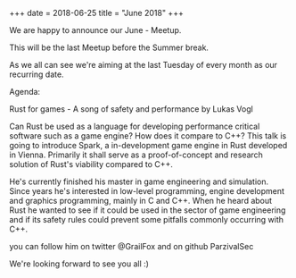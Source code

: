 +++
date = 2018-06-25
title = "June 2018"
+++

We are happy to announce our June - Meetup.

This will be the last Meetup before the Summer break.

As we all can see we're aiming at the last Tuesday of every month as our recurring date.

Agenda:

Rust for games - A song of safety and performance by Lukas Vogl

Can Rust be used as a language for developing performance critical software such as a game engine? How does it compare to C++? This talk is going to introduce Spark, a in-development game engine in Rust developed in Vienna. Primarily it shall serve as a proof-of-concept and research solution of Rust's viability compared to C++.

He's currently finished his master in game engineering and simulation. Since years he's interested in low-level programming, engine development and graphics programming, mainly in C and C++. When he heard about Rust he wanted to see if it could be used in the sector of game engineering and if its safety rules could prevent some pitfalls commonly occurring with C++.

you can follow him on twitter @GrailFox and on github ParzivalSec

We're looking forward to see you all :)
